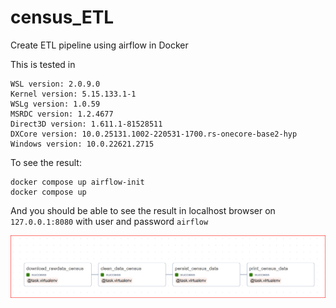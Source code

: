 # census_ETL
Create ETL pipeline using airflow in Docker

This is tested in 
```
WSL version: 2.0.9.0
Kernel version: 5.15.133.1-1
WSLg version: 1.0.59
MSRDC version: 1.2.4677
Direct3D version: 1.611.1-81528511
DXCore version: 10.0.25131.1002-220531-1700.rs-onecore-base2-hyp
Windows version: 10.0.22621.2715
```
To see the result:
```
docker compose up airflow-init
docker compose up
```
And you should be able to see the result in localhost browser on `127.0.0.1:8080` with user and password `airflow`

![image](image/screenshot.png)
